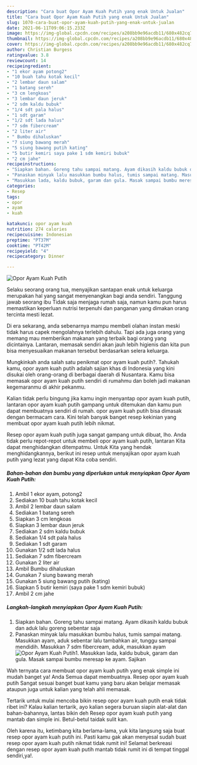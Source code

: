 ```yaml
---
description: "Cara buat Opor Ayam Kuah Putih yang enak Untuk Jualan"
title: "Cara buat Opor Ayam Kuah Putih yang enak Untuk Jualan"
slug: 1070-cara-buat-opor-ayam-kuah-putih-yang-enak-untuk-jualan
date: 2021-06-11T09:06:15.233Z
image: https://img-global.cpcdn.com/recipes/a208bb9e96acdb11/680x482cq70/opor-ayam-kuah-putih-foto-resep-utama.jpg
thumbnail: https://img-global.cpcdn.com/recipes/a208bb9e96acdb11/680x482cq70/opor-ayam-kuah-putih-foto-resep-utama.jpg
cover: https://img-global.cpcdn.com/recipes/a208bb9e96acdb11/680x482cq70/opor-ayam-kuah-putih-foto-resep-utama.jpg
author: Christian Burgess
ratingvalue: 3.8
reviewcount: 14
recipeingredient:
- "1 ekor ayam potong2"
- "10 buah tahu kotak kecil"
- "2 lembar daun salam"
- "1 batang sereh"
- "3 cm lengkoas"
- "3 lembar daun jeruk"
- "2 sdm kaldu bubuk"
- "1/4 sdt pala halus"
- "1 sdt garam"
- "1/2 sdt lada halus"
- "7 sdm fibercream"
- "2 liter air"
- " Bumbu dihaluskan"
- "7 siung bawang merah"
- "5 siung bawang putih kating"
- "5 butir kemiri saya pake 1 sdm kemiri bubuk"
- "2 cm jahe"
recipeinstructions:
- "Siapkan bahan. Goreng tahu sampai matang. Ayam dikasih kaldu bubuk dan aduk lalu goreng sebentar saja"
- "Panaskan minyak lalu masukkan bumbu halus, tumis sampai matang. Masukkan ayam, aduk sebentar lalu tambahkan air, tunggu sampai mendidih. Masukkan 7 sdm fibercream, aduk, masukkan ayam"
- "Masukkan lada, kaldu bubuk, garam dan gula. Masak sampai bumbu meresap ke ayam. Sajikan"
categories:
- Resep
tags:
- opor
- ayam
- kuah

katakunci: opor ayam kuah 
nutrition: 274 calories
recipecuisine: Indonesian
preptime: "PT37M"
cooktime: "PT42M"
recipeyield: "4"
recipecategory: Dinner

---
```



![Opor Ayam Kuah Putih](https://img-global.cpcdn.com/recipes/a208bb9e96acdb11/680x482cq70/opor-ayam-kuah-putih-foto-resep-utama.jpg)

Selaku seorang orang tua, menyajikan santapan enak untuk keluarga merupakan hal yang sangat menyenangkan bagi anda sendiri. Tanggung jawab seorang ibu Tidak saja menjaga rumah saja, namun kamu pun harus memastikan keperluan nutrisi terpenuhi dan panganan yang dimakan orang tercinta mesti lezat.

Di era  sekarang, anda sebenarnya mampu membeli olahan instan meski tidak harus capek mengolahnya terlebih dahulu. Tapi ada juga orang yang memang mau memberikan makanan yang terbaik bagi orang yang dicintainya. Lantaran, memasak sendiri akan jauh lebih higienis dan kita pun bisa menyesuaikan makanan tersebut berdasarkan selera keluarga. 



Mungkinkah anda salah satu penikmat opor ayam kuah putih?. Tahukah kamu, opor ayam kuah putih adalah sajian khas di Indonesia yang kini disukai oleh orang-orang di berbagai daerah di Nusantara. Kamu bisa memasak opor ayam kuah putih sendiri di rumahmu dan boleh jadi makanan kegemaranmu di akhir pekanmu.

Kalian tidak perlu bingung jika kamu ingin menyantap opor ayam kuah putih, lantaran opor ayam kuah putih gampang untuk ditemukan dan kamu pun dapat membuatnya sendiri di rumah. opor ayam kuah putih bisa dimasak dengan bermacam cara. Kini telah banyak banget resep kekinian yang membuat opor ayam kuah putih lebih nikmat.

Resep opor ayam kuah putih juga sangat gampang untuk dibuat, lho. Anda tidak perlu repot-repot untuk membeli opor ayam kuah putih, lantaran Kita dapat menghidangkan ditempatmu. Untuk Kita yang hendak menghidangkannya, berikut ini resep untuk menyajikan opor ayam kuah putih yang lezat yang dapat Kita coba sendiri.

<!--inarticleads1-->

##### Bahan-bahan dan bumbu yang diperlukan untuk menyiapkan Opor Ayam Kuah Putih:

1. Ambil 1 ekor ayam, potong2
1. Sediakan 10 buah tahu kotak kecil
1. Ambil 2 lembar daun salam
1. Sediakan 1 batang sereh
1. Siapkan 3 cm lengkoas
1. Siapkan 3 lembar daun jeruk
1. Sediakan 2 sdm kaldu bubuk
1. Sediakan 1/4 sdt pala halus
1. Sediakan 1 sdt garam
1. Gunakan 1/2 sdt lada halus
1. Sediakan 7 sdm fibercream
1. Gunakan 2 liter air
1. Ambil  Bumbu dihaluskan
1. Gunakan 7 siung bawang merah
1. Gunakan 5 siung bawang putih (kating)
1. Siapkan 5 butir kemiri (saya pake 1 sdm kemiri bubuk)
1. Ambil 2 cm jahe




<!--inarticleads2-->

##### Langkah-langkah menyiapkan Opor Ayam Kuah Putih:

1. Siapkan bahan. Goreng tahu sampai matang. Ayam dikasih kaldu bubuk dan aduk lalu goreng sebentar saja
1. Panaskan minyak lalu masukkan bumbu halus, tumis sampai matang. Masukkan ayam, aduk sebentar lalu tambahkan air, tunggu sampai mendidih. Masukkan 7 sdm fibercream, aduk, masukkan ayam
<img src="//assets-global.cpcdn.com/assets/icons/button_play-2c75c40dde080a61004c1f40b05d8f140eaff45d7e9e6481dc71c63d2e7c4909.png" alt="Opor Ayam Kuah Putih">1. Masukkan lada, kaldu bubuk, garam dan gula. Masak sampai bumbu meresap ke ayam. Sajikan




Wah ternyata cara membuat opor ayam kuah putih yang enak simple ini mudah banget ya! Anda Semua dapat membuatnya. Resep opor ayam kuah putih Sangat sesuai banget buat kamu yang baru akan belajar memasak ataupun juga untuk kalian yang telah ahli memasak.

Tertarik untuk mulai mencoba bikin resep opor ayam kuah putih enak tidak ribet ini? Kalau kalian tertarik, ayo kalian segera buruan siapin alat-alat dan bahan-bahannya, lantas bikin deh Resep opor ayam kuah putih yang mantab dan simple ini. Betul-betul taidak sulit kan. 

Oleh karena itu, ketimbang kita berlama-lama, yuk kita langsung saja buat resep opor ayam kuah putih ini. Pasti kamu gak akan menyesal sudah buat resep opor ayam kuah putih nikmat tidak rumit ini! Selamat berkreasi dengan resep opor ayam kuah putih mantab tidak rumit ini di tempat tinggal sendiri,ya!.


